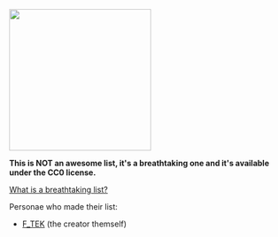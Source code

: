 <img style="height:256px;" src="https://img.shields.io/badge/breathtaking-332E00?style=flat&label=%F0%9F%A4%A9&labelColor=ffeb3b">

**This is NOT an awesome list, it's a breathtaking one and it's available under the CC0 license.**

[What is a breathtaking list?](https://github.com/FTEdianiaK/breathtaking/blob/main/breathtaking.md)

Personae who made their list:

- [F_TEK](https://github.com/FTEdianiaK/breathtaking-items) (the creator themself)